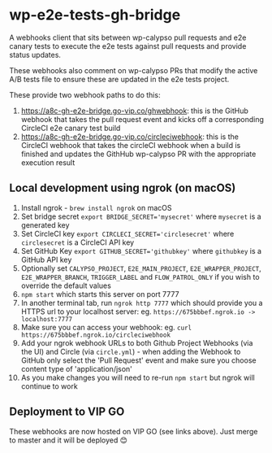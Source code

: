 # wp-e2e-tests-gh-bridge


A webhooks client that sits between wp-calypso pull requests and e2e canary tests to execute the e2e tests against pull requests and provide status updates.

These webhooks also comment on wp-calypso PRs that modify the active A/B tests file to ensure these are updated in the e2e tests project.

These provide two webhook paths to do this:

1. https://a8c-gh-e2e-bridge.go-vip.co/ghwebhook: this is the GitHub webhook that takes the pull request event and kicks off a corresponding CircleCI e2e canary test build
2. https://a8c-gh-e2e-bridge.go-vip.co/circleciwebhook: this is the CircleCI webhook that takes the circleCI webhook when a build is finished and updates the GithHub wp-calypso PR with the appropriate execution result

## Local development using ngrok (on macOS)

1. Install ngrok - `brew install ngrok` on macOS
2. Set bridge secret `export BRIDGE_SECRET='mysecret'` where `mysecret` is a generated key
3. Set CircleCI key `export CIRCLECI_SECRET='circlesecret'` where `circlesecret` is a CircleCI API key
4. Set GitHub Key `export GITHUB_SECRET='githubkey'` where `githubkey` is a GitHub API key
5. Optionally set `CALYPSO_PROJECT`, `E2E_MAIN_PROJECT`, `E2E_WRAPPER_PROJECT`, `E2E_WRAPPER_BRANCH`, `TRIGGER_LABEL` and `FLOW_PATROL_ONLY` if you wish to override the default values
6. `npm start` which starts this server on port 7777
7. In another terminal tab, run `ngrok http 7777` which should provide you a HTTPS url to your localhost server: eg. `https://675bbbef.ngrok.io -> localhost:7777`
8. Make sure you can access your webhook: eg. `curl https://675bbbef.ngrok.io/circleciwebhook`
9. Add your ngrok webhook URLs to both Github Project Webhooks (via the UI) and Circle (via `circle.yml`) - when adding the Webhook to GitHub only select the 'Pull Request' event and make sure you choose content type of 'application/json'
10. As you make changes you will need to re-run `npm start` but ngrok will continue to work

## Deployment to VIP GO

These webhooks are now hosted on VIP GO (see links above). Just merge to master and it will be deployed 😊
